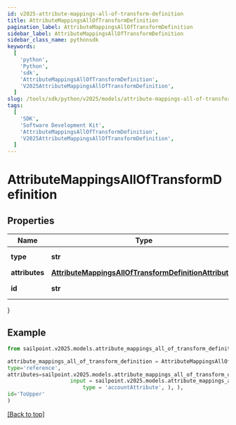 ```yaml
---
id: v2025-attribute-mappings-all-of-transform-definition
title: AttributeMappingsAllOfTransformDefinition
pagination_label: AttributeMappingsAllOfTransformDefinition
sidebar_label: AttributeMappingsAllOfTransformDefinition
sidebar_class_name: pythonsdk
keywords:
  [
    'python',
    'Python',
    'sdk',
    'AttributeMappingsAllOfTransformDefinition',
    'V2025AttributeMappingsAllOfTransformDefinition',
  ]
slug: /tools/sdk/python/v2025/models/attribute-mappings-all-of-transform-definition
tags:
  [
    'SDK',
    'Software Development Kit',
    'AttributeMappingsAllOfTransformDefinition',
    'V2025AttributeMappingsAllOfTransformDefinition',
  ]
---
```


# AttributeMappingsAllOfTransformDefinition

## Properties

| Name | Type | Description | Notes |
| --- | --- | --- | --- |
| **type** | **str** | The type of transform | [optional] |
| **attributes** | [**AttributeMappingsAllOfTransformDefinitionAttributes**](attribute-mappings-all-of-transform-definition-attributes) |  | [optional] |
| **id** | **str** | Transform Operation | [optional] |

}

## Example

```python
from sailpoint.v2025.models.attribute_mappings_all_of_transform_definition import AttributeMappingsAllOfTransformDefinition

attribute_mappings_all_of_transform_definition = AttributeMappingsAllOfTransformDefinition(
type='reference',
attributes=sailpoint.v2025.models.attribute_mappings_all_of_transform_definition_attributes.AttributeMappings_allOf_transformDefinition_attributes(
                    input = sailpoint.v2025.models.attribute_mappings_all_of_transform_definition_attributes_input.AttributeMappings_allOf_transformDefinition_attributes_input(
                        type = 'accountAttribute', ), ),
id='ToUpper'
)

```

[[Back to top]](#)
